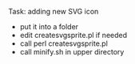 Task: adding new SVG icon
- put it into a folder
- edit createsvgsprite.pl if needed
- call perl createsvgsprite.pl
- call minify.sh in upper directory
